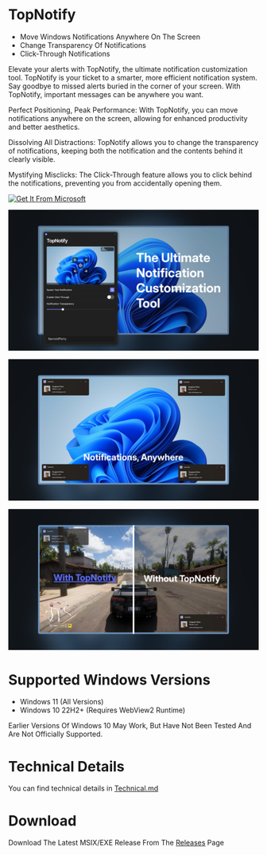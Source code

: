# TopNotify

- Move Windows Notifications Anywhere On The Screen
- Change Transparency Of Notifications
- Click-Through Notifications

Elevate your alerts with TopNotify, the ultimate notification customization tool.
TopNotify is your ticket to a smarter, more efficient notification system. Say goodbye to missed alerts buried in the corner of your screen. With TopNotify, important messages can be anywhere you want.

Perfect Positioning, Peak Performance:
With TopNotify, you can move notifications anywhere on the screen, allowing for enhanced productivity and better aesthetics.

Dissolving All Distractions:
TopNotify allows you to change the transparency of notifications, keeping both the notification and the contents behind it clearly visible.

Mystifying Misclicks:
The Click-Through feature allows you to click behind the notifications, preventing you from accidentally opening them.

[![Get It From Microsoft](https://get.microsoft.com/images/en-us%20dark.svg)](https://www.microsoft.com/store/productId/9PFMDK0QHKQJ?ocid=pdpshare)

![TopNotify Header](/Docs/Screenshot3.png)

![TopNotify Screenshot](/Docs/Screenshot2.png)

![TopNotify Screenshot](/Docs/Screenshot1.png)

# Supported Windows Versions

- Windows 11 (All Versions)
- Windows 10 22H2+ (Requires WebView2 Runtime)

Earlier Versions Of Windows 10 May Work, But Have Not Been Tested And Are Not Officially Supported.

# Technical Details

You can find technical details in [Technical.md](https://github.com/SamsidParty/TopNotify/blob/main/Docs/Technical.md)

# Download

Download The Latest MSIX/EXE Release From The [Releases](https://github.com/SamsidParty/TopNotify/releases) Page
